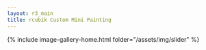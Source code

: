 ```yaml
---
layout: r3_main
title: rcubik Custom Mini Painting
---
```

{% include image-gallery-home.html folder="/assets/img/slider" %}
